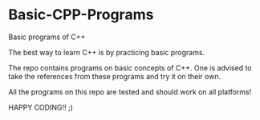 # Basic-CPP-Programs
Basic programs of C++

The best way to learn C++ is by practicing basic programs. 

The repo contains programs on basic concepts of C++. One is advised to take the references from these programs and try it on their own.

All the programs on this repo are tested and should work on all platforms!

HAPPY CODING!! ;)
